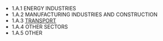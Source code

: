* 1.A.1 ENERGY INDUSTRIES 
* 1.A.2 MANUFACTURING INDUSTRIES AND CONSTRUCTION
* 1.A.3 [TRANSPORT](CRF1A3.md)
* 1.A.4 OTHER SECTORS
* 1.A.5 OTHER
